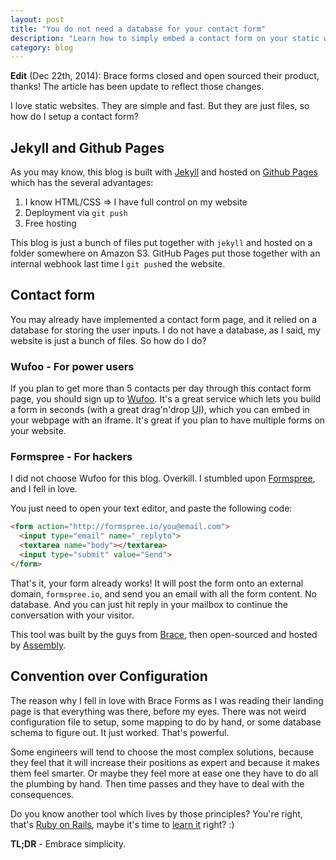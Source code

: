 ```yaml
---
layout: post
title: "You do not need a database for your contact form"
description: "Learn how to simply embed a contact form on your static website"
category: blog
---
```


**Edit** (Dec 22th, 2014): Brace forms closed and open sourced their product, thanks! The article has been update to reflect those changes.

I love static websites. They are simple and fast. But they are just files, so how do I setup a contact form?

## Jekyll and Github Pages

As you may know, this blog is built with [Jekyll](http://jekyllrb.com/) and hosted on [Github Pages](https://pages.github.com/) which has the several advantages:

1. I know HTML/CSS ⇒ I have full control on my website
1. Deployment via `git push`
1. Free hosting

This blog is just a bunch of files put together with `jekyll` and hosted on a folder somewhere on Amazon S3. GitHub Pages put those together with an internal webhook last time I `git push`ed the website.

## Contact form

You may already have implemented a contact form page, and it relied on a database for storing the user inputs. I do not have a database, as I said, my website is just a bunch of files. So how do I do?

### Wufoo - For power users

If you plan to get more than 5 contacts per day through this contact form page, you should sign up to [Wufoo](http://www.wufoo.com/). It's a great service which lets you build a form in seconds (with a great drag'n'drop <acronym title="User Interface">UI</acronym>), which you can embed in your webpage with an iframe. It's great if you plan to have multiple forms on your website.

### Formspree - For hackers

I did not choose Wufoo for this blog. Overkill. I stumbled upon [Formspree](http://formspree.io/), and I fell in love.

You just need to open your text editor, and paste the following code:

```html
<form action="http://formspree.io/you@email.com">
  <input type="email" name="_replyto">
  <textarea name="body"></textarea>
  <input type="submit" value="Send">
</form>
```

That's it, your form already works! It will post the form onto an external domain, `formspree.io`, and send you an email with all the form content. No database. And you can just hit reply in your mailbox to continue the conversation with your visitor.

This tool was built by the guys from [Brace](http://brace.io/), then open-sourced and hosted by [Assembly](https://assembly.com/formspree).

## Convention over Configuration

The reason why I fell in love with Brace Forms as I was reading their landing page is that everything was there, before my eyes. There was not weird configuration file to setup, some mapping to do by hand, or some database schema to figure out. It just worked. That's powerful.

Some engineers will tend to choose the most complex solutions, because they feel that it will increase their positions as expert and because it makes them feel smarter. Or maybe they feel more at ease one they have to do all the plumbing by hand. Then time passes and they have to deal with the consequences.

Do you know another tool which lives by those principles? You're right, that's [Ruby on Rails](http://www.rubyonrails.org), maybe it's time to [learn it](http://www.lewagon.org/) right? :)

**TL;DR** - Embrace simplicity.
